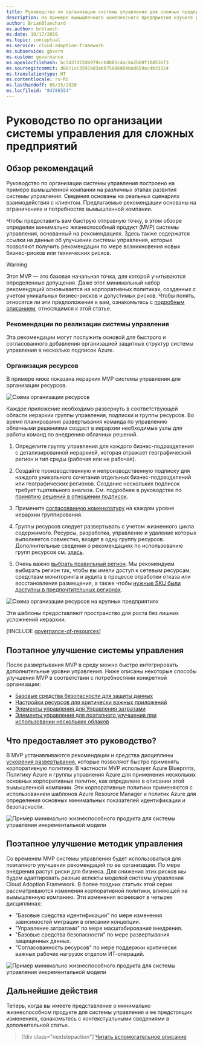 ```yaml
---
title: Руководство по организации системы управления для сложных предприятий
description: На примере вымышленного комплексного предприятия изучите различные этапы развития системы управления, необходимые для создания минимально жизнеспособного продукта (MVP) на основе рекомендаций.
author: BrianBlanchard
ms.author: brblanch
ms.date: 10/17/2019
ms.topic: conceptual
ms.service: cloud-adoption-framework
ms.subservice: govern
ms.custom: governance
ms.openlocfilehash: bc5437d22db979ccb8881c4ac8a2b60f104536f3
ms.sourcegitcommit: d88c1cc3597a83ab075606d040ad659ac4b33324
ms.translationtype: HT
ms.contentlocale: ru-RU
ms.lasthandoff: 06/15/2020
ms.locfileid: "84786554"
---
```

# <a name="governance-guide-for-complex-enterprises"></a>Руководство по организации системы управления для сложных предприятий

## <a name="overview-of-best-practices"></a>Обзор рекомендаций

Руководство по организации системы управления построено на примере вымышленной компании на различных этапах развития системы управления. Сведения основаны на реальных сценариях взаимодействия с клиентом. Предлагаемые рекомендации основаны на ограничениях и потребностях вымышленной компании.

Чтобы предоставить вам быструю отправную точку, в этом обзоре определен минимально жизнеспособный продукт (MVP) системы управления, основанный на рекомендациях. Здесь также содержатся ссылки на данные об улучшении системы управления, которые позволяют получить рекомендации по мере возникновения новых бизнес-рисков или технических рисков.

> [!WARNING]
> Этот MVP — это базовая начальная точка, для которой учитываются определенные допущения. Даже этот минимальный набор рекомендаций основывается на корпоративных политиках, созданных с учетом уникальных бизнес-рисков и допустимых рисков. Чтобы понять, относятся ли эти предположения к вам, ознакомьтесь с [подробным описанием](./narrative.md), относящимся к этой статье.

### <a name="governance-best-practices"></a>Рекомендации по реализации системы управления

Эта рекомендации могут послужить основой для быстрого и согласованного добавления организацией защитных структур системы управления в несколько подписок Azure.

### <a name="resource-organization"></a>Организация ресурсов

В примере ниже показана иерархия MVP системы управления для организации ресурсов.

![Схема организации ресурсов](../../../_images/govern/resource-organization.png)

Каждое приложение необходимо развернуть в соответствующей области иерархии группы управления, подписки и группы ресурсов. Во время планирования развертывания команда по управлению облачными решениями создаст в иерархии необходимые узлы для работы команд по внедрению облачных решений.

1. Определите группу управления для каждого бизнес-подразделения с детализированной иерархией, которая отражает географический регион и тип среды (рабочая или не рабочая).

1. Создайте производственную и непроизводственную подписку для каждого уникального сочетания отдельных бизнес-подразделений или географических регионов. Создание нескольких подписок требует тщательного анализа. См. подробнее в руководстве по [принятию решений в отношении подписок](../../../decision-guides/subscriptions/index.md).

1. Примените [согласованную номенклатуру](../../../ready/azure-best-practices/naming-and-tagging.md) на каждом уровне иерархии группирования.

1. Группы ресурсов следует развертывать с учетом жизненного цикла содержимого. Ресурсы, разработка, управление и удаление которых выполняется совместно, входят в одну группу ресурсов. Дополнительные сведения о рекомендациях по использованию групп ресурсов см. [здесь](../../../decision-guides/resource-consistency/index.md).

1. Очень важно [выбрать правильный регион](../../../migrate/azure-best-practices/multiple-regions.md). Мы рекомендуем выбирать регион так, чтобы вы имели доступ к сетевым ресурсам, средствам мониторинга и аудита в процессе отработки отказа или восстановления размещения, а также чтобы [нужные SKU были доступны в предпочтительных регионах](https://azure.microsoft.com/global-infrastructure/services).

![Схема организации ресурсов на крупных предприятиях](../../../_images/govern/large-enterprise-resource-organization.png)

Эти шаблоны предоставляют пространство для роста без лишних усложнений иерархии.

[!INCLUDE [governance-of-resources](../../../../includes/governance-of-resources.md)]

<!-- See comments for suggestion to possibly add here -->

## <a name="incremental-governance-improvements"></a>Поэтапное улучшение системы управления

После развертывания MVP в среду можно быстро интегрировать дополнительные уровни управления. Ниже описаны некоторые способы улучшения MVP в соответствии с потребностями конкретной организации:

- [Базовые средства безопасности для защиты данных](./security-baseline-improvement.md)
- [Настройки ресурсов для критически важных приложений](./resource-consistency-improvement.md)
- [Элементы управления для Управления затратами](./cost-management-improvement.md)
- [Элементы управления для поэтапного улучшения при использовании нескольких облаков](./multicloud-improvement.md)

## <a name="what-does-this-guidance-provide"></a>Что предоставляет это руководство?

В MVP устанавливаются рекомендации и средства дисциплины [ускорения развертывания](../../deployment-acceleration/index.md), которые позволяют быстро применять корпоративную политику. В частности MVP использует Azure Blueprints, Политику Azure и группы управления Azure для применения нескольких основных корпоративных политик, как определено в описании этой вымышленной компании. Эти корпоративные политики применяются с использованием шаблонов Azure Resource Manager и политик Azure для определения основных минимальных показателей идентификации и безопасности.

![Пример минимально жизнеспособного продукта для системы управления инкрементальной модели](../../../_images/govern/governance-mvp.png)

## <a name="incremental-improvements-to-governance-practices"></a>Поэтапное улучшение методик управления

Со временем MVP системы управления будет использоваться для поэтапного улучшения рекомендаций по ее организации. По мере внедрения растут риски для бизнеса. Для снижения этих рисков мы будем адаптировать разные аспекты моделей системы управления Cloud Adoption Framework. В более поздних статьях этой серии рассматриваются изменения корпоративной политики, влияющей на вымышленную компанию. Эти изменения возникают в четырех дисциплинах:

- "Базовые средства идентификации" по мере изменения зависимостей миграции в описании концепции.
- "Управление затратами" по мере масштабирования внедрения.
- "Базовые средства безопасности" по мере развертывания защищенных данных.
- "Согласованность ресурсов" по мере поддержки критически важных рабочих нагрузок отделом ИТ-операций.

![Пример минимально жизнеспособного продукта для системы управления инкрементальной модели](../../../_images/govern/governance-improvement-large.png)

## <a name="next-steps"></a>Дальнейшие действия

Теперь, когда вы имеете представление о минимально жизнеспособном продукте для системы управления и ее предстоящих изменениях, ознакомьтесь с контекстуальными сведениями в дополнительной статье.

> [!div class="nextstepaction"]
> [Читать вспомогательное описание](./narrative.md)
